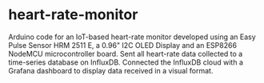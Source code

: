 # heart-rate-monitor
Arduino code for an IoT-based heart-rate monitor developed using an Easy Pulse Sensor HRM 2511 E, a 0.96" I2C OLED Display and an ESP8266 NodeMCU microcontroller board. 
Sent all heart-rate data collected to a time-series database on InfluxDB. 
Connected the InfluxDB cloud with a Grafana dashboard to display data received in a visual format. 
